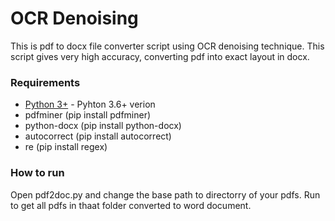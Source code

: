 # OCR Denoising

This is pdf to docx file converter script using OCR denoising technique. This script gives very high accuracy, converting pdf into exact layout in docx.


### Requirements
*   [Python 3+](https://www.python.org/download/releases/3.0/?) - Pyhton 3.6+ verion
*	pdfminer (pip install pdfminer) 
*	python-docx (pip install python-docx)
*	autocorrect (pip install autocorrect)
*	re (pip install regex)

### How to run
Open pdf2doc.py and change the base path to directorry of your pdfs. Run to get all pdfs in thaat folder converted to word document.
